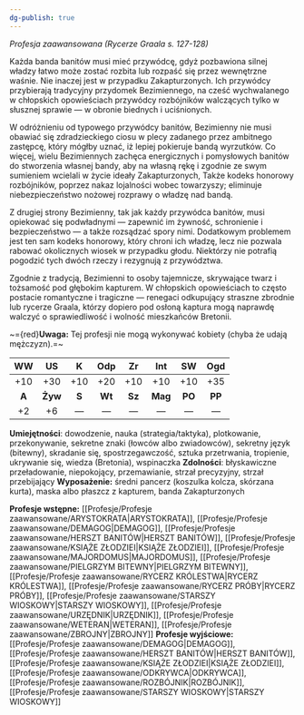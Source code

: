 ```yaml
---
dg-publish: true
---
```

*Profesja zaawansowana (Rycerze Graala s. 127-128)*

Każda banda banitów musi mieć przywódcę, gdyż pozbawiona silnej władzy łatwo może zostać rozbita lub rozpaść się przez wewnętrzne waśnie. Nie inaczej jest w przypadku Zakapturzonych. Ich przywódcy przybierają tradycyjny przydomek Bezimiennego, na cześć wychwalanego w chłopskich opowieściach przywódcy rozbójników walczących tylko w słusznej sprawie — w obronie biednych i uciśnionych. 

W odróżnieniu od typowego przywódcy banitów, Bezimienny nie musi obawiać się zdradzieckiego ciosu w plecy zadanego przez ambitnego zastępcę, który mógłby uznać, iż lepiej pokieruje bandą wyrzutków. Co więcej, wielu Bezimiennych zachęca energicznych i pomysłowych banitów do stworzenia własnej bandy, aby na własną rękę i zgodnie ze swym sumieniem wcielali w życie ideały Zakapturzonych, Także kodeks honorowy rozbójników, poprzez nakaz lojalności wobec towarzyszy; eliminuje niebezpieczeństwo nożowej rozprawy o władzę nad bandą.

Z drugiej strony Bezimienny, tak jak każdy przywódca banitów, musi opiekować się podwładnymi — zapewnić im żywność, schronienie i bezpieczeństwo — a także rozsądzać spory nimi. Dodatkowym problemem jest ten sam kodeks honorowy, który chroni ich władzę, lecz nie pozwala rabować okolicznych wiosek w przypadku głodu. Niektórzy nie potrafią pogodzić tych dwóch rzeczy i rezygnują z przywództwa.

Zgodnie z tradycją, Bezimienni to osoby tajemnicze, skrywające twarz i tożsamość pod głębokim kapturem. W chłopskich opowieściach to często postacie romantyczne i tragiczne — renegaci odkupujący straszne zbrodnie lub rycerze Graala, którzy dopiero pod osłoną kaptura mogą naprawdę walczyć o sprawiedliwość i wolność mieszkańców Bretonii.

~={red}**Uwaga:** Tej profesji nie mogą wykonywać kobiety (chyba że udają mężczyzn).=~

|  WW   |   US    |   K   |  Odp   |   Zr   |   Int   |   SW   |  Ogd   |
|:-----:|:-------:|:-----:|:------:|:------:|:-------:|:------:|:------:|
|  +10  |   +30   |  +10  |  +20   |  +10   |   +10   |  +10   |  +35   |
| **A** | **Żyw** | **S** | **Wt** | **Sz** | **Mag** | **PO** | **PP** |
|  +2   |   +6    |   —   |   —    |   —    |    —    |   —    |   —    |

**Umiejętności**: dowodzenie, nauka (strategia/taktyka), plotkowanie, przekonywanie, sekretne znaki (łowców albo zwiadowców), sekretny język (bitewny), skradanie się, spostrzegawczość, sztuka przetrwania, tropienie, ukrywanie się, wiedza (Bretonia), wspinaczka
**Zdolności**: błyskawiczne przeładowanie, niepokojący, przemawianie, strzał precyzyjny, strzał przebijający
**Wyposażenie:** średni pancerz (koszulka kolcza, skórzana kurta), maska albo płaszcz z kapturem, banda Zakapturzonych

**Profesje wstępne:** [[Profesje/Profesje zaawansowane/ARYSTOKRATA\|ARYSTOKRATA]], [[Profesje/Profesje zaawansowane/DEMAGOG\|DEMAGOG]], [[Profesje/Profesje zaawansowane/HERSZT BANITÓW\|HERSZT BANITÓW]], [[Profesje/Profesje zaawansowane/KSIĄŻE ZŁODZIEI\|KSIĄŻE ZŁODZIEI]], [[Profesje/Profesje zaawansowane/MAJORDOMUS\|MAJORDOMUS]], [[Profesje/Profesje zaawansowane/PIELGRZYM BITEWNY\|PIELGRZYM BITEWNY]], [[Profesje/Profesje zaawansowane/RYCERZ KRÓLESTWA\|RYCERZ KRÓLESTWA]], [[Profesje/Profesje zaawansowane/RYCERZ PRÓBY\|RYCERZ PRÓBY]], [[Profesje/Profesje zaawansowane/STARSZY WIOSKOWY\|STARSZY WIOSKOWY]], [[Profesje/Profesje zaawansowane/URZĘDNIK\|URZĘDNIK]], [[Profesje/Profesje zaawansowane/WETERAN\|WETERAN]], [[Profesje/Profesje zaawansowane/ZBROJNY\|ZBROJNY]]
**Profesje wyjściowe:** [[Profesje/Profesje zaawansowane/DEMAGOG\|DEMAGOG]], [[Profesje/Profesje zaawansowane/HERSZT BANITÓW\|HERSZT BANITÓW]], [[Profesje/Profesje zaawansowane/KSIĄŻE ZŁODZIEI\|KSIĄŻE ZŁODZIEI]], [[Profesje/Profesje zaawansowane/ODKRYWCA\|ODKRYWCA]], [[Profesje/Profesje zaawansowane/ROZBÓJNIK\|ROZBÓJNIK]], [[Profesje/Profesje zaawansowane/STARSZY WIOSKOWY\|STARSZY WIOSKOWY]]